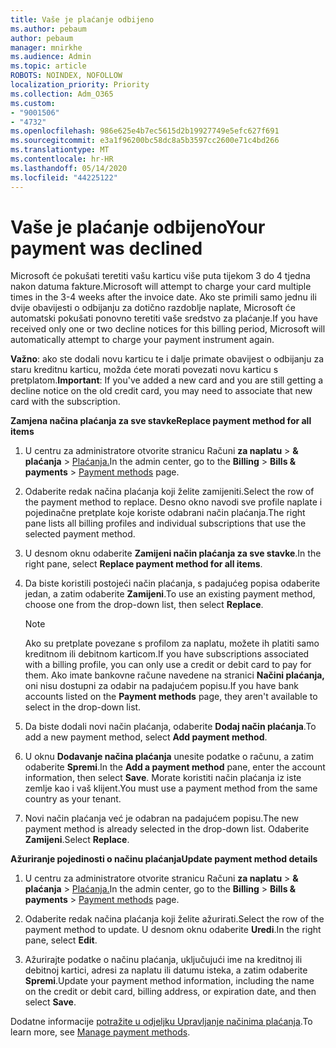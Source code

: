 ```yaml
---
title: Vaše je plaćanje odbijeno
ms.author: pebaum
author: pebaum
manager: mnirkhe
ms.audience: Admin
ms.topic: article
ROBOTS: NOINDEX, NOFOLLOW
localization_priority: Priority
ms.collection: Adm_O365
ms.custom:
- "9001506"
- "4732"
ms.openlocfilehash: 986e625e4b7ec5615d2b19927749e5efc627f691
ms.sourcegitcommit: e3a1f96200bc58dc8a5b3597cc2600e71c4bd266
ms.translationtype: MT
ms.contentlocale: hr-HR
ms.lasthandoff: 05/14/2020
ms.locfileid: "44225122"
---
```

# <a name="your-payment-was-declined"></a><span data-ttu-id="90b4c-102">Vaše je plaćanje odbijeno</span><span class="sxs-lookup"><span data-stu-id="90b4c-102">Your payment was declined</span></span>

<span data-ttu-id="90b4c-103">Microsoft će pokušati teretiti vašu karticu više puta tijekom 3 do 4 tjedna nakon datuma fakture.</span><span class="sxs-lookup"><span data-stu-id="90b4c-103">Microsoft will attempt to charge your card multiple times in the 3-4 weeks after the invoice date.</span></span>  <span data-ttu-id="90b4c-104">Ako ste primili samo jednu ili dvije obavijesti o odbijanju za dotično razdoblje naplate, Microsoft će automatski pokušati ponovno teretiti vaše sredstvo za plaćanje.</span><span class="sxs-lookup"><span data-stu-id="90b4c-104">If you have received only one or two decline notices for this billing period, Microsoft will automatically attempt to charge your payment instrument again.</span></span>  

<span data-ttu-id="90b4c-105">**Važno**: ako ste dodali novu karticu te i dalje primate obavijest o odbijanju za staru kreditnu karticu, možda ćete morati povezati novu karticu s pretplatom.</span><span class="sxs-lookup"><span data-stu-id="90b4c-105">**Important**: If you've added a new card and you are still getting a decline notice on the old credit card, you may need to associate that new card with the subscription.</span></span>

<span data-ttu-id="90b4c-106">**Zamjena načina plaćanja za sve stavke**</span><span class="sxs-lookup"><span data-stu-id="90b4c-106">**Replace payment method for all items**</span></span>

1. <span data-ttu-id="90b4c-107">U centru za administratore otvorite stranicu Računi **za naplatu**  >  **& plaćanja**  >  [Plaćanja.](https://go.microsoft.com/fwlink/p/?linkid=2018806)</span><span class="sxs-lookup"><span data-stu-id="90b4c-107">In the admin center, go to the **Billing** > **Bills & payments** > [Payment methods](https://go.microsoft.com/fwlink/p/?linkid=2018806) page.</span></span>

2. <span data-ttu-id="90b4c-108">Odaberite redak načina plaćanja koji želite zamijeniti.</span><span class="sxs-lookup"><span data-stu-id="90b4c-108">Select the row of the payment method to replace.</span></span> <span data-ttu-id="90b4c-109">Desno okno navodi sve profile naplate i pojedinačne pretplate koje koriste odabrani način plaćanja.</span><span class="sxs-lookup"><span data-stu-id="90b4c-109">The right pane lists all billing profiles and individual subscriptions that use the selected payment method.</span></span>

3. <span data-ttu-id="90b4c-110">U desnom oknu odaberite **Zamijeni način plaćanja za sve stavke**.</span><span class="sxs-lookup"><span data-stu-id="90b4c-110">In the right pane, select **Replace payment method for all items**.</span></span>

4. <span data-ttu-id="90b4c-111">Da biste koristili postojeći način plaćanja, s padajućeg popisa odaberite jedan, a zatim odaberite **Zamijeni**.</span><span class="sxs-lookup"><span data-stu-id="90b4c-111">To use an existing payment method, choose one from the drop-down list, then select **Replace**.</span></span>

    > [!NOTE]
    > <span data-ttu-id="90b4c-112">Ako su pretplate povezane s profilom za naplatu, možete ih platiti samo kreditnom ili debitnom karticom.</span><span class="sxs-lookup"><span data-stu-id="90b4c-112">If you have subscriptions associated with a billing profile, you can only use a credit or debit card to pay for them.</span></span> <span data-ttu-id="90b4c-113">Ako imate bankovne račune navedene na stranici **Načini plaćanja,** oni nisu dostupni za odabir na padajućem popisu.</span><span class="sxs-lookup"><span data-stu-id="90b4c-113">If you have bank accounts listed on the **Payment methods** page, they aren't available to select in the drop-down list.</span></span>

5. <span data-ttu-id="90b4c-114">Da biste dodali novi način plaćanja, odaberite **Dodaj način plaćanja**.</span><span class="sxs-lookup"><span data-stu-id="90b4c-114">To add a new payment method, select **Add payment method**.</span></span>

6. <span data-ttu-id="90b4c-115">U oknu **Dodavanje načina plaćanja** unesite podatke o računu, a zatim odaberite **Spremi**.</span><span class="sxs-lookup"><span data-stu-id="90b4c-115">In the **Add a payment method** pane, enter the account information, then select **Save**.</span></span> <span data-ttu-id="90b4c-116">Morate koristiti način plaćanja iz iste zemlje kao i vaš klijent.</span><span class="sxs-lookup"><span data-stu-id="90b4c-116">You must use a payment method from the same country as your tenant.</span></span>

7. <span data-ttu-id="90b4c-117">Novi način plaćanja već je odabran na padajućem popisu.</span><span class="sxs-lookup"><span data-stu-id="90b4c-117">The new payment method is already selected in the drop-down list.</span></span> <span data-ttu-id="90b4c-118">Odaberite **Zamijeni**.</span><span class="sxs-lookup"><span data-stu-id="90b4c-118">Select **Replace**.</span></span>

<span data-ttu-id="90b4c-119">**Ažuriranje pojedinosti o načinu plaćanja**</span><span class="sxs-lookup"><span data-stu-id="90b4c-119">**Update payment method details**</span></span>

1. <span data-ttu-id="90b4c-120">U centru za administratore otvorite stranicu Računi **za naplatu**  >  **& plaćanja**  >  [Plaćanja.](https://go.microsoft.com/fwlink/p/?linkid=2018806)</span><span class="sxs-lookup"><span data-stu-id="90b4c-120">In the admin center, go to the **Billing** > **Bills & payments** > [Payment methods](https://go.microsoft.com/fwlink/p/?linkid=2018806) page.</span></span>

2. <span data-ttu-id="90b4c-121">Odaberite redak načina plaćanja koji želite ažurirati.</span><span class="sxs-lookup"><span data-stu-id="90b4c-121">Select the row of the payment method to update.</span></span> <span data-ttu-id="90b4c-122">U desnom oknu odaberite **Uredi**.</span><span class="sxs-lookup"><span data-stu-id="90b4c-122">In the right pane, select **Edit**.</span></span>

3. <span data-ttu-id="90b4c-123">Ažurirajte podatke o načinu plaćanja, uključujući ime na kreditnoj ili debitnoj kartici, adresi za naplatu ili datumu isteka, a zatim odaberite **Spremi**.</span><span class="sxs-lookup"><span data-stu-id="90b4c-123">Update your payment method information, including the name on the credit or debit card, billing address, or expiration date, and then select **Save**.</span></span>

<span data-ttu-id="90b4c-124">Dodatne informacije [potražite u odjeljku Upravljanje načinima plaćanja](https://docs.microsoft.com/microsoft-365/commerce/billing-and-payments/manage-payment-methods).</span><span class="sxs-lookup"><span data-stu-id="90b4c-124">To learn more, see [Manage payment methods](https://docs.microsoft.com/microsoft-365/commerce/billing-and-payments/manage-payment-methods).</span></span>